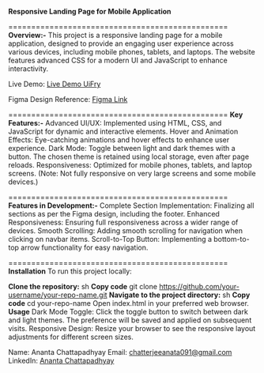 **Responsive Landing Page for Mobile Application**

================================================
**Overview:-** 
This project is a responsive landing page for a mobile application, designed to provide an engaging user experience across various devices, including mobile phones, tablets, and laptops. The website features advanced CSS for a modern UI and JavaScript to enhance interactivity.

Live Demo: [Live Demo UiFry](https://ui-fry-assignment.vercel.app/)

Figma Design Reference: [Figma Link](https://www.figma.com/community/file/1145991068621514311)

================================================
**Key Features:-** 
Advanced UI/UX: Implemented using HTML, CSS, and JavaScript for dynamic and interactive elements.
Hover and Animation Effects: Eye-catching animations and hover effects to enhance user experience.
Dark Mode: Toggle between light and dark themes with a button. The chosen theme is retained using local storage, even after page reloads.
Responsiveness: Optimized for mobile phones, tablets, and laptop screens. (Note: Not fully responsive on very large screens and some mobile devices.)

================================================
**Features in Development:-**
Complete Section Implementation: Finalizing all sections as per the Figma design, including the footer.
Enhanced Responsiveness: Ensuring full responsiveness across a wider range of devices.
Smooth Scrolling: Adding smooth scrolling for navigation when clicking on navbar items.
Scroll-to-Top Button: Implementing a bottom-to-top arrow functionality for easy navigation.

================================================
**Installation**
To run this project locally:

**Clone the repository:**
sh
**Copy code**
git clone https://github.com/your-username/your-repo-name.git
**Navigate to the project directory:**
sh
**Copy code**
cd your-repo-name
Open index.html in your preferred web browser.
**Usage**
Dark Mode Toggle: Click the toggle button to switch between dark and light themes. The preference will be saved and applied on subsequent visits.
Responsive Design: Resize your browser to see the responsive layout adjustments for different screen sizes.

Name: Ananta Chattapadhyay
Email: chatterjeeanata091@gmail.com
LinkedIn: [Ananta Chattapadhyay](https://www.linkedin.com/in/ananta-chatterjee-896219245/)
